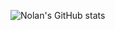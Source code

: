 ![Nolan's GitHub stats](https://github-readme-stats.vercel.app/api?username=nolan01m&show_icons=true&theme=radical)
